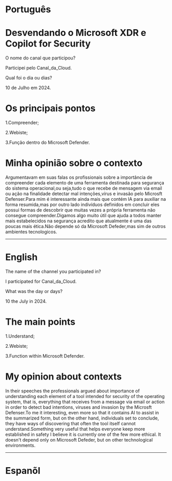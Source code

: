 

# Português

# Desvendando o Microsoft XDR e Copilot for Security


O nome do canal que participou?

Participei pelo Canal_da_Cloud.

Qual foi o dia ou dias?

10 de Julho em 2024.

# Os principais pontos

1.Compreender;

2.Webiste;

3.Função dentro do Microsoft Defender.

# Minha opinião sobre o contexto

<p>Argumentavam em suas falas os profissionais sobre a importância de compreender cada elemento  de uma ferramenta destinada para segurança do sistema operacional,ou seja,tudo o que recebe de mensagem via email ou ação na finalidade detectar mal intenções,vírus e invasão pelo Microsft Defenser.Para mim é interessante ainda mais  que  contém IA para auxiliar na forma resumida,mas por outro lado indivíduos definidos em concluir eles possui formas de descobrir que muitas vezes a própria ferramenta não consegue compreender.Digamos algo muito útil que ajuda a todos manter mais estabelecidos na segurança acredito que atualmente é uma das poucas mais ética.Não depende só da Microsoft Defeder,mas sim de outros ambientes tecnologicos.</p>

--------------------------------------------------------------------------------------------------------------------------------

# English

The name of the channel you participated in?

I participated for Canal_da_Cloud.

What was the day or days?

10 the July in 2024.

# The main points

1.Understand;

2.Webiste;

3.Function within Microsoft Defender.

# My opinion about contexts

<p>In their speeches the professionals argued about  importance of understanding each element of a tool intended for security of the operating system, that is, everything that receives from a message via email or action in order to detect bad intentions, viruses and invasion by the Microsft Defenser.To me it interesting, even more so that it contains AI to assist in the summarized form, but on the other hand, individuals set to conclude, they have ways of discovering that often the tool itself cannot understand.Something very useful that helps everyone keep more established in safety I believe it is currently one of the few more ethical. It doesn't depend only on Microsoft Defeder, but on other technological environments.</p>

--------------------------------------------------------------------------------------------------------------------------------

# Espanõl 



